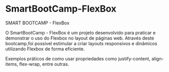 # SmartBootCamp-FlexBox
SMART BOOTCAMP - FlexBox

O SmartBootCamp - FlexBox é um projeto desenvolvido para praticar e demonstrar o uso do Flexbox no layout de páginas web. Através deste bootcamp,foi possivel estimular a criar layouts responsivos e dinâmicos utilizando Flexbox de forma eficiente.

Exemplos práticos de como usar propriedades como justify-content, align-items, flex-wrap, entre outras.
